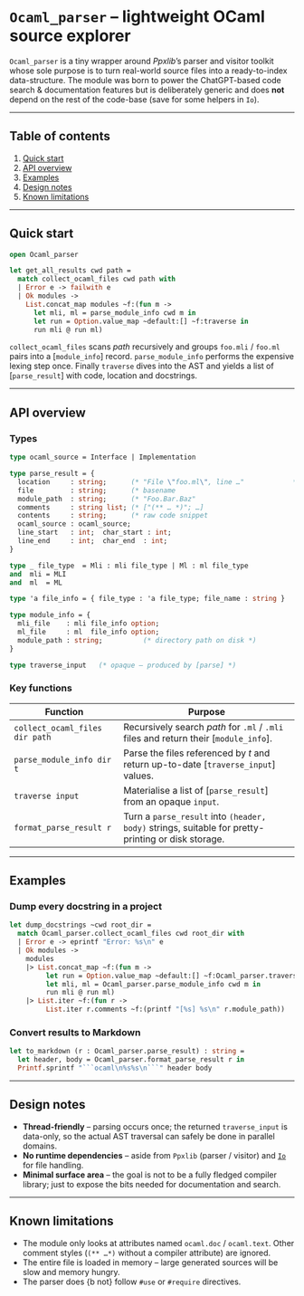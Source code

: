 # `Ocaml_parser` – lightweight OCaml source explorer  

`Ocaml_parser` is a tiny wrapper around *Ppxlib*’s parser and visitor
toolkit whose sole purpose is to turn real-world source files into a
ready-to-index data-structure.  The module was born to power the
ChatGPT-based code search & documentation features but is deliberately
generic and does **not** depend on the rest of the code-base (save for
some helpers in `Io`).


---

## Table of contents

1. [Quick start](#quick-start)  
2. [API overview](#api-overview)  
3. [Examples](#examples)  
4. [Design notes](#design-notes)  
5. [Known limitations](#known-limitations)


---

## Quick start

```ocaml
open Ocaml_parser

let get_all_results cwd path =
  match collect_ocaml_files cwd path with
  | Error e -> failwith e
  | Ok modules ->
    List.concat_map modules ~f:(fun m ->
      let mli, ml = parse_module_info cwd m in
      let run = Option.value_map ~default:[] ~f:traverse in
      run mli @ run ml)
```

`collect_ocaml_files` scans *path* recursively and groups `foo.mli` /
`foo.ml` pairs into a [`module_info`] record.  `parse_module_info`
performs the expensive lexing step once.  Finally `traverse` dives into
the AST and yields a list of [`parse_result`] with code, location and
docstrings.


---

## API overview

### Types

```ocaml
type ocaml_source = Interface | Implementation

type parse_result = {
  location     : string;      (* "File \"foo.ml\", line …"            *)
  file         : string;      (* basename                               *)
  module_path  : string;      (* "Foo.Bar.Baz"                           *)
  comments     : string list; (* ["(** … *)"; …]                         *)
  contents     : string;      (* raw code snippet                        *)
  ocaml_source : ocaml_source;
  line_start   : int;  char_start : int;
  line_end     : int;  char_end  : int;
}

type _ file_type  = Mli : mli file_type | Ml : ml file_type
and  mli = MLI
and  ml  = ML

type 'a file_info = { file_type : 'a file_type; file_name : string }

type module_info = {
  mli_file    : mli file_info option;
  ml_file     : ml  file_info option;
  module_path : string;          (* directory path on disk *)
}

type traverse_input   (* opaque – produced by [parse] *)
```

### Key functions

| Function | Purpose |
|----------|---------|
| `collect_ocaml_files dir path` | Recursively search *path* for `.ml` / `.mli` files and return their [`module_info`]. |
| `parse_module_info dir t` | Parse the files referenced by *t* and return up-to-date [`traverse_input`] values. |
| `traverse input` | Materialise a list of [`parse_result`] from an opaque `input`. |
| `format_parse_result r` | Turn a `parse_result` into `(header, body)` strings, suitable for pretty-printing or disk storage. |


---

## Examples

### Dump every docstring in a project

```ocaml
let dump_docstrings ~cwd root_dir =
  match Ocaml_parser.collect_ocaml_files cwd root_dir with
  | Error e -> eprintf "Error: %s\n" e
  | Ok modules ->
    modules
    |> List.concat_map ~f:(fun m ->
         let run = Option.value_map ~default:[] ~f:Ocaml_parser.traverse in
         let mli, ml = Ocaml_parser.parse_module_info cwd m in
         run mli @ run ml)
    |> List.iter ~f:(fun r ->
         List.iter r.comments ~f:(printf "[%s] %s\n" r.module_path))
```


### Convert results to Markdown

```ocaml
let to_markdown (r : Ocaml_parser.parse_result) : string =
  let header, body = Ocaml_parser.format_parse_result r in
  Printf.sprintf "```ocaml\n%s%s\n```" header body
```


---

## Design notes

* **Thread-friendly** – parsing occurs once; the returned
  `traverse_input` is data-only, so the actual AST traversal can safely
  be done in parallel domains.
* **No runtime dependencies** – aside from `Ppxlib` (parser / visitor)
  and [`Io`](Io.doc.md) for file handling.
* **Minimal surface area** – the goal is not to be a fully fledged
  compiler library; just to expose the bits needed for documentation and
  search.


---

## Known limitations

* The module only looks at attributes named `ocaml.doc` / `ocaml.text`.
  Other comment styles (`(**
  …*)` without a compiler attribute) are ignored.
* The entire file is loaded in memory – large generated sources will be
  slow and memory hungry.
* The parser does {b not} follow `#use` or `#require` directives.

